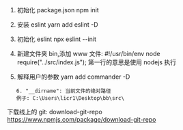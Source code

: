 1. 初始化 package.json
   npm init

2. 安装 eslint
   yarn add eslint -D

3. 初始化 eslint
   npx eslint --init

4. 新建文件夹 bin,添加 www 文件:
   #!/usr/bin/env node
   require("../src/index.js");
   第一行的意思是使用 nodejs 执行

5. 解释用户的参数
   yarn add commander -D

```
   6. "__dirname": 当前文件的绝对路径
   例子: C:\Users\licr1\Desktop\bb\src\
```

下载线上的 git: download-git-repo
https://www.npmjs.com/package/download-git-repo
